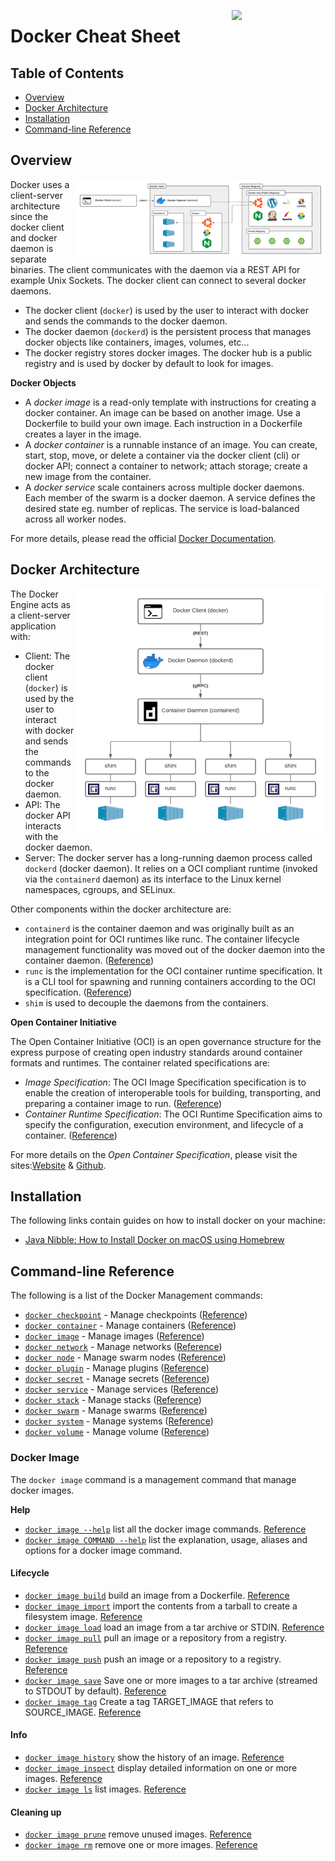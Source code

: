 <img
  src="https://www.docker.com/sites/default/files/d8/2019-07/vertical-logo-monochromatic.png"
  width="150"
  align="right"
/>

# Docker Cheat Sheet

## Table of Contents
* [Overview](#overview)
* [Docker Architecture](#docker-architecture)
* [Installation](#installation)
* [Command-line Reference](#command-line-reference)

## Overview 
<img
  src="images/docker-overview.png"
  width="400"
  align="right"
/>
Docker uses a client-server architecture since the docker client and docker daemon is separate binaries. The client communicates with the daemon via a REST API for example Unix Sockets. The docker client can connect to several docker daemons.
* The docker client (`docker`) is used by the user to interact with docker and sends the commands to the docker daemon.
* The docker daemon (`dockerd`) is the persistent process that manages docker objects like containers, images, volumes, etc...
* The docker registry stores docker images. The docker hub is a public registry and is used by docker by default to look for images.

**Docker Objects**
* A *docker image* is a read-only template with instructions for creating a docker container. An image can be based on another image. Use a Dockerfile to build your own image. Each instruction in a Dockerfile creates a layer in the image.
* A *docker container* is a runnable instance of an image. You can create, start, stop, move, or delete a container via the docker client (cli) or docker API; connect a container to network; attach storage; create a new image from the container.
* A *docker service* scale containers across multiple docker daemons. Each member of the swarm is a docker daemon. A service defines the desired state eg. number of replicas. The service is load-balanced across all worker nodes.

For more details, please read the official [Docker Documentation](https://docs.docker.com/get-started/overview/).

## Docker Architecture

<img
  src="images/docker-architecture.png"
  width="400"
  align="right"
/>

The Docker Engine acts as a client-server application with:

* Client: The docker client (`docker`) is used by the user to interact with docker and sends the commands to the docker daemon.
* API: The docker API interacts with the docker daemon. 
* Server: The docker server has a long-running daemon process called `dockerd` (docker daemon). It relies on a OCI compliant runtime (invoked via the `containerd` daemon) as its interface to the Linux kernel namespaces, cgroups, and SELinux.

Other components within the docker architecture are:
* `containerd` is the container daemon and was originally built as an integration point for OCI runtimes like runc. The container lifecycle management functionality was moved out of the docker daemon into the container daemon.  ([Reference](https://containerd.io/))
* `runc` is the implementation for the OCI container runtime specification. It is a CLI tool for spawning and running containers according to the OCI specification. ([Reference](https://github.com/opencontainers/runc))
* `shim` is used to decouple the daemons from the containers.


**Open Container Initiative**

The Open Container Initiative (OCI) is an open governance structure for the express purpose of creating open industry standards around container formats and runtimes. The container related specifications are:
* *Image Specification*: The OCI Image Specification specification is to enable the creation of interoperable tools for building, transporting, and preparing a container image to run. ([Reference](https://github.com/opencontainers/image-spec/blob/master/spec.md))
* *Container Runtime Specification*: The OCI Runtime Specification aims to specify the configuration, execution environment, and lifecycle of a container. ([Reference](https://github.com/opencontainers/runtime-spec/blob/master/spec.md))

For more details on the *Open Container Specification*, please visit the sites:[Website](https://opencontainers.org/) & [Github](https://github.com/opencontainers).




## Installation
The following links contain guides on how to install docker on your machine:
* [Java Nibble: How to Install Docker on macOS using Homebrew](https://www.javanibble.com/how-to-install-docker-on-macos-using-homebrew/)

## Command-line Reference
The following is a list of the Docker Management commands:
* [`docker checkpoint`]() - Manage checkpoints ([Reference](https://docs.docker.com/engine/reference/commandline/checkpoint/))
* [`docker container`]() - Manage containers ([Reference](https://docs.docker.com/engine/reference/commandline/container/))
* [`docker image`](#docker-image) - Manage images ([Reference](https://docs.docker.com/engine/reference/commandline/image/))
* [`docker network`]() - Manage networks ([Reference](https://docs.docker.com/engine/reference/commandline/network/))
* [`docker node`]() - Manage swarm nodes ([Reference](https://docs.docker.com/engine/reference/commandline/node/))
* [`docker plugin`]() - Manage plugins ([Reference](https://docs.docker.com/engine/reference/commandline/plugin/))
* [`docker secret`]() - Manage secrets ([Reference](https://docs.docker.com/engine/reference/commandline/secret/))
* [`docker service`]() - Manage services ([Reference](https://docs.docker.com/engine/reference/commandline/service/))
* [`docker stack`]() - Manage stacks ([Reference](https://docs.docker.com/engine/reference/commandline/stack/))
* [`docker swarm`]() - Manage swarms ([Reference](https://docs.docker.com/engine/reference/commandline/swarm/))
* [`docker system`]() - Manage systems ([Reference](https://docs.docker.com/engine/reference/commandline/system/))
* [`docker volume`]() - Manage volume ([Reference](#))

### Docker Image
The `docker image` command is a management command that manage docker images. 

**Help**
* [`docker image --help`]() list all the docker image commands. [Reference](https://docs.docker.com/engine/reference/commandline/image/)
* [`docker image COMMAND --help`]() list the explanation, usage, aliases and options for a docker image command.

#### Lifecycle
* [`docker image build`]() build an image from a Dockerfile. [Reference](https://docs.docker.com/engine/reference/commandline/image_build/)
* [`docker image import`]() import the contents from a tarball to create a filesystem image. [Reference](https://docs.docker.com/engine/reference/commandline/image_import/)
* [`docker image load`]() load an image from a tar archive or STDIN. [Reference](https://docs.docker.com/engine/reference/commandline/image_load/)
* [`docker image pull`]() pull an image or a repository from a registry. [Reference](https://docs.docker.com/engine/reference/commandline/image_pull/)
* [`docker image push`]() push an image or a repository to a registry. [Reference](https://docs.docker.com/engine/reference/commandline/image_push/)
* [`docker image save`]() Save one or more images to a tar archive (streamed to STDOUT by default). [Reference](https://docs.docker.com/engine/reference/commandline/image_save/)
* [`docker image tag`]() Create a tag TARGET_IMAGE that refers to SOURCE_IMAGE. [Reference](https://docs.docker.com/engine/reference/commandline/image_tag/)

#### Info
* [`docker image history`]() show the history of an image. [Reference](https://docs.docker.com/engine/reference/commandline/image_history/)
* [`docker image inspect`]() display detailed information on one or more images. [Reference](https://docs.docker.com/engine/reference/commandline/image_inspect/)
* [`docker image ls`]() list images. [Reference](https://docs.docker.com/engine/reference/commandline/image_ls/)

#### Cleaning up
* [`docker image prune`]() remove unused images. [Reference](https://docs.docker.com/engine/reference/commandline/image_prune/)
* [`docker image rm`]() remove one or more images. [Reference](https://docs.docker.com/engine/reference/commandline/image_rm/)